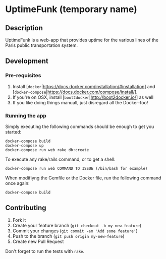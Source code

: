 # UptimeFunk (temporary name)

## Description

UptimeFunk is a web-app that provides uptime for the various lines of the Paris public transportation system.

## Development

### Pre-requisites

1. Install [``docker``|https://docs.docker.com/installation/#installation] and [``docker-compose``|https://docs.docker.com/compose/install/].
2. If you're on OSX, install [``boot2docker``|http://boot2docker.io/] as well
3. If you like doing things manuall, just disregard all the Docker-foo! 

### Running the app

Simply executing the following commands should be enough to get you started:

```
docker-compose build
docker-compose up
docker-compose run web rake db:create
```

To execute any rake/rails command, or to get a shell:

```
docker-compose run web COMMAND TO ISSUE (/bin/bash for example)
```

When modifiyng the Gemfile or the Docker file, run the following command once again:

```
docker-compose build
```

## Contributing

1. Fork it
2. Create your feature branch (`git checkout -b my-new-feature`)
3. Commit your changes (`git commit -am 'Add some feature'`)
4. Push to the branch (`git push origin my-new-feature`)
5. Create new Pull Request

Don't forget to run the tests with `rake`.
